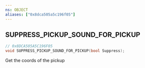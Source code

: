 ```yaml
---
ns: OBJECT
aliases: ["0x8dca505a5c196f05"]
---
```

## SUPPRESS_PICKUP_SOUND_FOR_PICKUP

```c
// 0x8DCA505A5C196F05
void SUPPRESS_PICKUP_SOUND_FOR_PICKUP(bool Suppress);
```

Get the coords of the pickup

